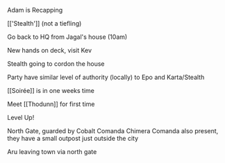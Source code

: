 Adam is Recapping

[['Stealth']] (not a tiefling)

Go back to HQ from Jagal's house (10am)

New hands on deck, visit Kev

Stealth going to cordon the house

Party have similar level of authority (locally) to Epo and Karta/Stealth

[[Soirée]] is in one weeks time



Meet [[Thodunn]] for first time

Level Up!


North Gate, guarded by Cobalt Comanda
Chimera Comanda also present, they have a small outpost just outside the city

Aru leaving town via north gate







